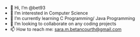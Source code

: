 - 👋 Hi, I’m @bet93
- 👀 I’m interested in Computer Science
- 🌱 I’m currently learning C Programming/ Java Programming
- 💞️ I’m looking to collaborate on any coding projects
- 📫 How to reach me: sara.m.betancourth@gmail.com

<!---
bet93/bet93 is a ✨ special ✨ repository because its `README.md` (this file) appears on your GitHub profile.
You can click the Preview link to take a look at your changes.
--->
